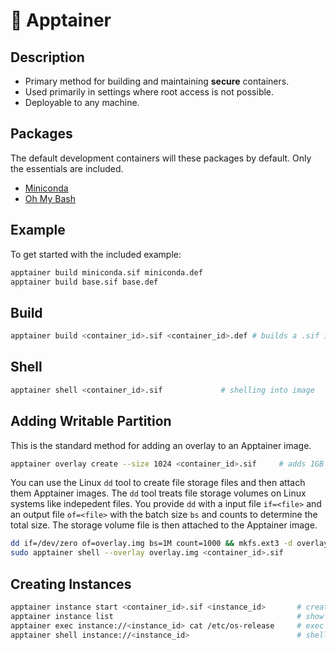 # 🦉 Apptainer

## Description
* Primary method for building and maintaining **secure** containers.
* Used primarily in settings where root access is not possible.
* Deployable to any machine.

## Packages
The default development containers will these packages by default.  Only the essentials are included.

* [Miniconda](https://docs.conda.io/projects/miniconda/en/latest/)
* [Oh My Bash](https://github.com/ohmybash/oh-my-bash)

## Example
To get started with the included example:

```bash
apptainer build miniconda.sif miniconda.def
apptainer build base.sif base.def
```

## Build

```bash
apptainer build <container_id>.sif <container_id>.def # builds a .sif image from a .def file
```

## Shell
```bash
apptainer shell <container_id>.sif             # shelling into image
```

## Adding Writable Partition

This is the standard method for adding an overlay to an Apptainer image.
```bash
apptainer overlay create --size 1024 <container_id>.sif     # adds 1GB to image
```

You can use the Linux `dd` tool to create file storage files and then attach them Apptainer images.  The `dd` tool treats file storage volumes on Linux systems like indepedent files.  You provide `dd` with a input file `if=<file>` and an output file `of=<file>` with the batch size `bs` and counts to determine the total size.  The storage volume file is then attached to the Apptainer image.
```bash
dd if=/dev/zero of=overlay.img bs=1M count=1000 && mkfs.ext3 -d overlay overlay.img
sudo apptainer shell --overlay overlay.img <container_id>.sif
```

## Creating Instances

```bash
apptainer instance start <container_id>.sif <instance_id>       # create an instance
apptainer instance list                                         # show instances
apptainer exec instance://<instance_id> cat /etc/os-release     # exec on instance
apptainer shell instance://<instance_id>                        # shell into an instance
```
